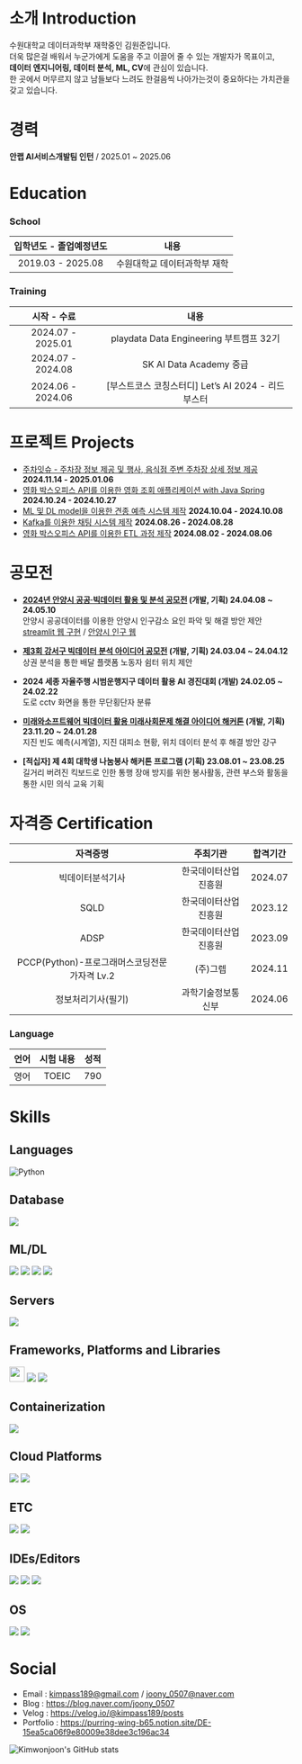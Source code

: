 # 소개 Introduction  
수원대학교 데이터과학부 재학중인 김원준입니다.  
더욱 많은걸 배워서 누군가에게 도움을 주고 이끌어 줄 수 있는 개발자가 목표이고,  
**데이터 엔지니어링, 데이터 분석, ML, CV**에 관심이 있습니다.  
한 곳에서 머무르지 않고 남들보다 느려도 한걸음씩 나아가는것이 중요하다는 가치관을 갖고 있습니다.

# 경력
**안랩 AI서비스개발팀 인턴** / 2025.01 ~ 2025.06

# Education
### School
| 입학년도 - 졸업예정년도 | 내용 |
| :--: | :--: |
| 2019.03 - 2025.08 | 수원대학교 데이터과학부 재학 |
### Training
| 시작 - 수료 | 내용 |
| :--: | :--: |
| 2024.07 - 2025.01 | playdata Data Engineering 부트캠프 32기 |
| 2024.07 - 2024.08 | SK AI Data Academy 중급 |
| 2024.06 - 2024.06 | [부스트코스 코칭스터디] Let’s AI 2024 - 리드부스터 |

# 프로젝트 Projects
- [주차잇슈 - 주차장 정보 제공 및 행사, 음식점 주변 주차장 상세 정보 제공](https://github.com/DE-32-5-Team5/parkingissue) **2024.11.14 - 2025.01.06**
- [영화 박스오피스 API를 이용한 영화 조회 애플리케이션 with Java Spring](https://github.com/DE32-4-team5/movis/tree/main) **2024.10.24 - 2024.10.27**
- [ML 및 DL model을 이용한 견종 예측 시스템 제작](https://github.com/pladata-encore/DE32-3rd_team4) **2024.10.04 - 2024.10.08**
- [Kafka를 이용한 채팅 시스템 제작](https://github.com/mammamia5/chat) **2024.08.26 - 2024.08.28**
- [영화 박스오피스 API를 이용한 ETL 과정 제작](https://github.com/7-TRG/Airflow_dags) **2024.08.02 - 2024.08.06**

# 공모전

* **[2024년 안양시 공공·빅데이터 활용 및 분석 공모전](https://github.com/Kimwonjoon/Capstone_swu) (개발, 기획) 24.04.08 ~ 24.05.10**  
  안양시 공공데이터를 이용한 안양시 인구감소 요인 파악 및 해결 방안 제안  
  [streamlit 웹 구현](https://github.com/Kimwonjoon/streamlit_practice) / [안양시 인구 웹](https://anyang.streamlit.app/)

* **[제3회 강서구 빅데이터 분석 아이디어 공모전](https://github.com/Kimwonjoon/Rider_shelter_location_recommendation) (개발, 기획) 24.03.04 ~ 24.04.12**  
  상권 분석을 통한 배달 플랫폼 노동자 쉼터 위치 제안  

* **2024 세종 자율주행 시범운행지구 데이터 활용 AI 경진대회 (개발) 24.02.05 ~ 24.02.22**  
  도로 cctv 화면을 통한 무단횡단자 분류

* **[미래와소프트웨어 빅데이터 활용 미래사회문제 해결 아이디어 해커톤](https://github.com/Kimwonjoon/korea_Earthquake_predict_prophet) (개발, 기획) 23.11.20 ~ 24.01.28**  
  지진 빈도 예측(시계열), 지진 대피소 현황, 위치 데이터 분석 후 해결 방안 강구  

* **[적십자] 제 4회 대학생 나눔봉사 해커톤 프로그램 (기획) 23.08.01 ~ 23.08.25**  
  길거리 버려진 킥보드로 인한 통행 장애 방지를 위한 봉사활동, 관련 부스와 활동을 통한 시민 의식 교육 기획

# 자격증 Certification 
| 자격증명 | 주최기관 | 합격기간 |
| :--: | :-------: | :--: |
| 빅데이터분석기사 | 한국데이터산업진흥원 | 2024.07 |
| SQLD | 한국데이터산업진흥원 | 2023.12 |
| ADSP | 한국데이터산업진흥원 | 2023.09 |
| PCCP(Python)-프로그래머스코딩전문가자격 Lv.2 | (주)그렙 | 2024.11 |
| 정보처리기사(필기) | 과학기술정보통신부 | 2024.06 |

### Language
| 언어 | 시험 내용 | 성적 |
| :--: | :-------: | :--: |
| 영어 | TOEIC | 790 |

# Skills

## Languages

![Python](https://img.shields.io/badge/python-3670A0?style=for-the-badge&logo=python&logoColor=ffdd54)

## Database
<img src="https://img.shields.io/badge/mysql-4479A1?style=for-the-badge&logo=mysql&logoColor=white">

## ML/DL
<img src="https://img.shields.io/badge/numpy-%23013243.svg?style=for-the-badge&logo=numpy&logoColor=white"> <img src="https://img.shields.io/badge/pandas-%23150458.svg?style=for-the-badge&logo=pandas&logoColor=white"> <img src="https://img.shields.io/badge/Matplotlib-%23ffffff.svg?style=for-the-badge&logo=Matplotlib&logoColor=black"> <img src="https://img.shields.io/badge/scikit--learn-%23F7931E.svg?style=for-the-badge&logo=scikit-learn&logoColor=white">

## **Servers** 
<img src="https://img.shields.io/badge/Apache%20Airflow-017CEE?style=for-the-badge&logo=Apache%20Airflow&logoColor=white"> 

## Frameworks, Platforms and Libraries
<img src="https://img.shields.io/badge/Apache%20Spark-FDEE21?style=flat-square&logo=apachespark&logoColor=black" height="27"> <img src="https://img.shields.io/badge/Apache%20Kafka-000?style=for-the-badge&logo=apachekafka"> <img src="https://img.shields.io/badge/FastAPI-005571?style=for-the-badge&logo=fastapi">

## **Containerization**
<img src="https://img.shields.io/badge/Docker-2496ED?style=for-the-badge&logo=docker&logoColor=white">

## **Cloud Platforms**
<img src="https://img.shields.io/badge/Amazon Web Service-232F3E?style=for-the-badge&logo=amazonwebservices&logoColor=white"> <img src="https://img.shields.io/badge/AmazonS3-569A31?style=for-the-badge&logo=amazons3&logoColor=white">

## ETC
<img src="https://img.shields.io/badge/github-181717?style=for-the-badge&logo=github&logoColor=white"> <img src="https://img.shields.io/badge/git-F05032?style=for-the-badge&logo=git&logoColor=white">

## IDEs/Editors
<img src="https://img.shields.io/badge/pycharm-000000.svg?style=for-the-badge&logo=pycharm&logoColor=white"> <img src="https://img.shields.io/badge/jupyter-%23FA0F00.svg?style=for-the-badge&logo=jupyter&logoColor=white"> <img src="https://img.shields.io/badge/VIM-%2311AB00.svg?style=for-the-badge&logo=vim&logoColor=white">

## **OS**
<img src="https://img.shields.io/badge/Ubuntu-E95420?style=for-the-badge&logo=Ubuntu&logoColor=white"> <img src="https://img.shields.io/badge/windows-0076A8?style=for-the-badge&logo=windows&logoColor=white">


# Social
* Email : <kimpass189@gmail.com> / <joony_0507@naver.com>
* Blog : https://blog.naver.com/joony_0507
* Velog : https://velog.io/@kimpass189/posts
* Portfolio : https://purring-wing-b65.notion.site/DE-15ea5ca06f9e80009e38dee3c196ac34

![Kimwonjoon's GitHub stats](https://github-readme-stats.vercel.app/api?username=Kimwonjoon&show_icons=true)
<!---
Kimwonjoon/Kimwonjoon is a ✨ special ✨ repository because its `README.md` (this file) appears on your GitHub profile.
You can click the Preview link to take a look at your changes.
--->
